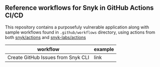 ## Reference workflows for Snyk in GitHub Actions CI/CD
This repository contains a purposefuly vulnerable application along with sample workflows found in `.github/workflows` directory, using actions from both [snyk/actions](https://github.com/snyk/actions) and [snyk-labs/actions](https://github.com/snyk-labs/actions)


workflow   | example             | 
---------- | ------------------- | 
Create GitHub Issues from Snyk CLI | link |
